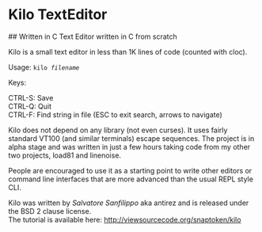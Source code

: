 # Kilo TextEditor
## Written in C
Text Editor written in C from scratch

Kilo is a small text editor in less than 1K lines of code (counted with cloc).

Usage: <code>kilo *filename*</code>

Keys:

CTRL-S: Save  
CTRL-Q: Quit  
CTRL-F: Find string in file (ESC to exit search, arrows to navigate)  

Kilo does not depend on any library (not even curses). It uses fairly standard VT100 (and similar terminals) escape sequences. The project is in alpha stage and was written in just a few hours taking code from my other two projects, load81 and linenoise.

People are encouraged to use it as a starting point to write other editors or command line interfaces that are more advanced than the usual REPL style CLI.

Kilo was written by _Salvatore Sanfilippo_ aka antirez and is released under the BSD 2 clause license.  
The tutorial is available here: http://viewsourcecode.org/snaptoken/kilo
